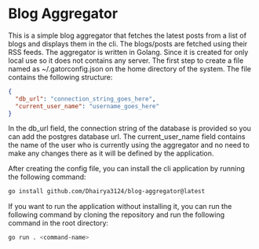 # Blog Aggregator
This is a simple blog aggregator that fetches the latest posts from a list of blogs and displays them in the cli. The blogs/posts are fetched using their RSS feeds. The aggregator is written in Golang. 
Since it is created for only local use so it does not contains any server.
The first step to create a file named as ~/.gatorconfig.json on the home directory of the system. The file contains the following structure:
```json
{
  "db_url": "connection_string_goes_here",
  "current_user_name": "username_goes_here"
}
```
In the db_url field, the connection string of the database is provided so you can add the postgres database url. The current_user_name field contains the name of the user who is currently using the aggregator and no need to make any changes there as it will be defined by the application.

After creating the config file, you can install the cli application by running the following command:
```bash
go install github.com/Dhairya3124/blog-aggregator@latest
```
If you want to run the application without installing it, you can run the following command by cloning the repository and run the following command in the root directory: 
```bash
go run . <command-name>
```


